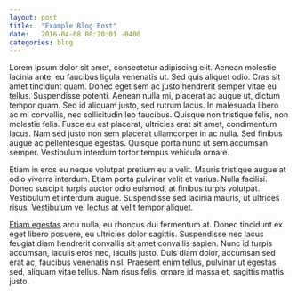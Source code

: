 ```yaml
---
layout: post
title:  "Example Blog Post"
date:   2016-04-08 08:20:01 -0400
categories: blog
---
```

Lorem ipsum dolor sit amet, consectetur adipiscing elit. Aenean molestie lacinia ante, eu faucibus ligula venenatis ut. Sed quis aliquet odio. Cras sit amet tincidunt quam. Donec eget sem ac justo hendrerit semper vitae eu tellus. Suspendisse potenti. Aenean nulla mi, placerat ac augue ut, dictum tempor quam. Sed id aliquam justo, sed rutrum lacus. In malesuada libero ac mi convallis, nec sollicitudin leo faucibus. Quisque non tristique felis, non molestie felis. Fusce eu est placerat, ultricies erat sit amet, condimentum lacus. Nam sed justo non sem placerat ullamcorper in ac nulla. Sed finibus augue ac pellentesque egestas. Quisque porta nunc ut sem accumsan semper. Vestibulum interdum tortor tempus vehicula ornare.

Etiam in eros eu neque volutpat pretium eu a velit. Mauris tristique augue at odio viverra interdum. Etiam porta pulvinar velit et varius. Nulla facilisi. Donec suscipit turpis auctor odio euismod, at finibus turpis volutpat. Vestibulum et interdum augue. Suspendisse sed lacinia mauris, ut ultrices risus. Vestibulum vel lectus at velit tempor aliquet.

[Etiam egestas][etiam-egestas] arcu nulla, eu rhoncus dui fermentum at. Donec tincidunt ex eget libero posuere, eu ultricies dolor sagittis. Suspendisse nec lacus feugiat diam hendrerit convallis sit amet convallis sapien. Nunc id turpis accumsan, iaculis eros nec, iaculis justo. Duis diam dolor, accumsan sed erat ac, faucibus venenatis nisl. Praesent enim tellus, pulvinar ut egestas sed, aliquam vitae tellus. Nam risus felis, ornare id massa et, sagittis mattis justo.

[etiam-egestas]: http://www.google.com/